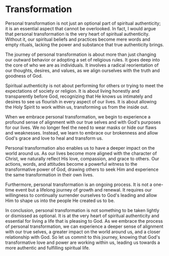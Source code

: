 # Transformation

Personal transformation is not just an optional part of spiritual authenticity; it is an essential
aspect that cannot be overlooked. In fact, I would argue that personal transformation is the very
heart of spiritual authenticity. Without it, our spiritual beliefs and practices become mere words
and empty rituals, lacking the power and substance that true authenticity brings.

The journey of personal transformation is about more than just changing our outward behavior or
adopting a set of religious rules. It goes deep into the core of who we are as individuals. It
involves a radical reorientation of our thoughts, desires, and values, as we align ourselves with
the truth and goodness of God.

Spiritual authenticity is not about performing for others or trying to meet the expectations of
society or religion. It is about living honestly and transparently before God, recognizing that He
knows us intimately and desires to see us flourish in every aspect of our lives. It is about
allowing the Holy Spirit to work within us, transforming us from the inside out.

When we embrace personal transformation, we begin to experience a profound sense of alignment with
our true selves and with God's purposes for our lives. We no longer feel the need to wear masks or
hide our flaws and weaknesses. Instead, we learn to embrace our brokenness and allow God's grace
and love to heal and transform us.

Personal transformation also enables us to have a deeper impact on the world around us. As our lives
become more aligned with the character of Christ, we naturally reflect His love, compassion, and
grace to others. Our actions, words, and attitudes become a powerful witness to the transformative
power of God, drawing others to seek Him and experience the same transformation in their own
lives.

Furthermore, personal transformation is an ongoing process. It is not a one-time event but a
lifelong journey of growth and renewal. It requires our willingness to continually surrender
ourselves to God's leading and allow Him to shape us into the people He created us to be.

In conclusion, personal transformation is not something to be taken lightly or dismissed as
optional. It is at the very heart of spiritual authenticity and essential for living a life that is
pleasing to God. As we embrace the process of personal transformation, we can experience a deeper
sense of alignment with our true selves, a greater impact on the world around us, and a closer
relationship with God. So let us commit to this journey, knowing that God's transformative love and
power are working within us, leading us towards a more authentic and fulfilling spiritual life.